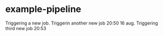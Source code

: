 # example-pipeline

Triggering a new job.
Triggerin another new job 20:50 16 aug.
Triggering third new job 20:53
